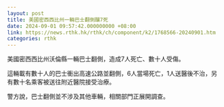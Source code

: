 ```yaml
---
layout: post
title: 美國密西西比州一輛巴士翻側釀7死
date: 2024-09-01 09:57:42.000000000 +08:00
link: https://news.rthk.hk/rthk/ch/component/k2/1768566-20240901.htm
categories: rthk
---
```


美國密西西比州沃倫縣一輛巴士翻側，造成7人死亡、數十人受傷。

這輛載有數十人的巴士衝出高速公路並翻側，6人當場死亡，1人送醫後不治，另有數十名乘客被送往附近醫院接受治療。

警方說，巴士翻側並不涉及其他車輛，相關部門正展開調查。
